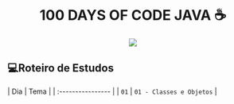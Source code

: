 <h1 align="center">100 DAYS OF CODE JAVA ☕ </h1>

<p align="center"><img src="http://img.shields.io/static/v1?label=STATUS&message=EM%20DESENVOLVIMENTO&color=GREEN&style=for-the-badge"/></p>


## 💻Roteiro de Estudos
| Dia  | Tema       |
| :---------------- |
| `01` | `01 - Classes e Objetos` | 
